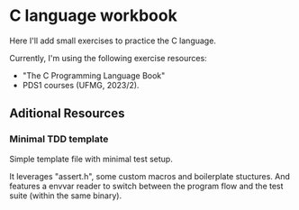 # C language workbook

Here I'll add small exercises to practice the C language.

Currently, I'm using the following exercise resources:
* "The C Programming Language Book"
* PDS1 courses (UFMG, 2023/2).

## Aditional Resources

### Minimal TDD template

Simple template file with minimal test setup.

It leverages "assert.h", some custom macros and boilerplate stuctures.
And features a envvar reader to switch between the program flow and the test suite
  (within the same binary).
